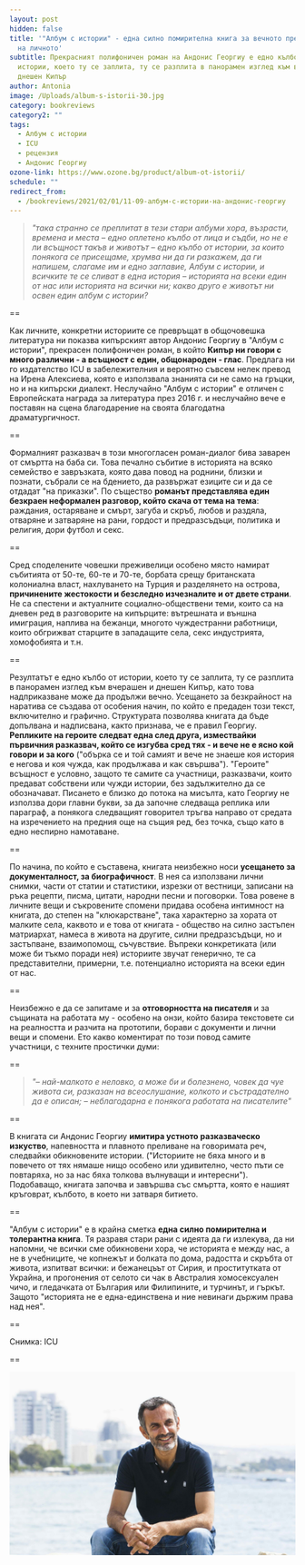 ```yaml
---
layout: post
hidden: false
title: '"Албум с истории" - една силно помирителна книга за вечното през гласа
  на личното'
subtitle: Прекрасният полифоничен роман на Андонис Георгиу е едно кълбо от
  истории, което ту се заплита, ту се разплита в панорамен изглед към вчерашен и
  днешен Кипър
author: Antonia
image: /Uploads/album-s-istorii-30.jpg
category: bookreviews
category2: ""
tags:
  - Албум с истории
  - ICU
  - рецензия
  - Андонис Георгиу
ozone-link: https://www.ozone.bg/product/album-ot-istorii/
schedule: ""
redirect_from:
  - /bookreviews/2021/02/01/11-09-албум-с-истории-на-андонис-георгиу
---
```

> *"така странно се преплитат в тези стари албуми хора, възрасти, времена и места – едно оплетено кълбо от лица и съдби, но не е ли всъщност такъв и животът – едно кълбо от истории, за които понякога се присещаме, хрумва ни да ги разкажем, да ги напишем, слагаме им и едно заглавие, Албум с истории, и всичките те се сливат в една история – историята на всеки един от нас или историята на всички ни; какво друго е животът ни освен един албум с истории?*

\==

Как личните, конкретни историите се превръщат в общочовешка литература ни показва кипърският автор Андонис Георгиу в "Албум с истории", прекрасен полифоничен роман, в който **Кипър ни говори с много различни - а всъщност с един, общонароден - глас**. Предлага ни го издателство ICU в забележителния и вероятно съвсем нелек превод на Ирена Алексиева, която е използвала знанията си не само на гръцки, но и на кипърски диалект. Неслучайно "Албум с истории" е отличен с Европейската награда за литература през 2016 г. и неслучайно вече е поставян на сцена благодарение на своята благодатна драматургичност.  

\==

Формалният разказвач в този многогласен роман-диалог бива заварен от смъртта на баба си. Това печално събитие в историята на всяко семейство е завръзката, която дава повод на роднини, близки и познати, събрали се на бдението, да развържат езиците си и да се отдадат "на приказки". По същество **романът представлява един безкраен неформален разговор, който скача от тема на тема**: раждания, остаряване и смърт, загуба и скръб, любов и раздяла, отваряне и затваряне на рани, гордост и предразсъдъци, политика и религия, дори футбол и секс. 

\==

Сред споделените човешки преживелици особено място намират събитията от 50-те, 60-те и 70-те, борбата срещу британската колониална власт, нахлуването на Турция и разделянето на острова, **причинените жестокости и безследно изчезналите и от двете страни**. Не са спестени и актуалните социално-обществени теми, които са на дневен ред в разговорите на кипърците: вътрешната и външна имиграция, наплива на бежанци, многото чуждестранни работници, които обгрижват старците в западащите села, секс индустрията, хомофобията и т.н.  

\==

Резултатът е едно кълбо от истории, което ту се заплита, ту се разплита в панорамен изглед към вчерашен и днешен Кипър, като това надприказване може да продължи вечно. Усещането за безкрайност на наратива се създава от особения начин, по който е предаден този текст, включително и графично. Структурата позволява книгата да бъде допълвана и надписвана, както признава, че е правил Георгиу. **Репликите на героите следват една след друга, измествайки първичния разказвач, който се изгубва сред тях - и вече не е ясно кой говори и за кого** ("обърка се и той самият и вече не знаеше коя история е негова и коя чужда, как продължава и как свършва"). "Героите" всъщност е условно, защото те самите са участници, разказвачи, които предават собствени или чужди истории, без задължително да се обозначават. Писането е близко до потока на мисълта, като Георгиу не използва дори главни букви, за да започне следваща реплика или параграф, а понякога следващият говорител тръгва направо от средата на изречението на предния още на същия ред, без точка, също като в едно неспирно намотаване.   

\==

По начина, по който е съставена, книгата неизбежно носи **усещането за документалност, за биографичност**. В нея са използвани лични снимки, части от статии и статистики, изрезки от вестници, записани на ръка рецепти, писма, цитати, народни песни и поговорки. Това ровене в личните вещи и съкровените спомени придава особена интимност на книгата, до степен на "клюкарстване", така характерно за хората от малките села, каквото и е това от книгата - общество на силно застъпен матриархат, намеса в живота на другите, силни предразсъдъци, но и застъпване, взаимопомощ, съчувствие. Въпреки конкретиката (или може би тъкмо поради нея) историите звучат генерично, те са представителни, примерни, т.е. потенциално историята на всеки един от нас.  

\==

Неизбежно е да се запитаме и за **отговорността на писателя** и за същината на работата му - особено на онзи, който базира текстовете си на реалността и разчита на прототипи, борави с документи и лични вещи и спомени. Ето какво коментират по този повод самите участници, с техните простички думи:

\==

> *"– най-малкото е неловко, а може би и болезнено, човек да чуе живота си, разказан на всеослушание, колкото и състрадателно да е описан; 
> – неблагодарна е понякога работата на писателите"*

\==

В книгата си Андонис Георгиу **имитира устното разказваческо изкуство**, напевността и плавното преливане на говоримата реч, следвайки обикновените истории. ("Историите не бяха много и в повечето от тях нямаше нищо особено или удивително, често пъти се повтаряха, но за нас бяха толкова вълнуващи и интересни"). Подобаващо, книгата започва и завършва със смъртта, която е нашият кръговрат, кълбото, в което ни затваря битието. 

\==

"Албум с истории" е в крайна сметка **една силно помирителна и толерантна книга**. Тя разравя стари рани с идеята да ги излекува, да ни напомни, че всички сме обикновени хора, че историята е между нас, а не в учебниците, че копнежът и болката по дома, радостта и скръбта от живота, изпитват всички: и бежанецъът от Сирия, и проститутката от Украйна, и прогонения от селото си чак в Австралия хомосексуален чичо, и гледачката от България или Филипините, и турчинът, и гъркът. Защото "историята не е една-единствена и ние невинаги държим права над нея".

\==

Снимка: ICU

\==

![](/Uploads/antonis-georgiou.jpg)